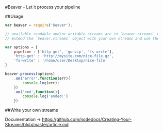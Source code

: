 #Beaver - Let it process your pipeline

##Usage

```js
var beaver = require('beaver');

// available readable and/or writable streams are in `beaver.streams` object.
// extend the `beaver.streams` object with your own streams and use them later in the pipeline.

var options = {
	pipeline : ['http-get', 'gunzip', 'fs-write'],
	'http-get' : 'http://mysite.com/nice-file.gz',
	'fs-write' : '/home/user/Desktop/nice-file'	
}

beaver.process(options)
	.on('error',function(err){
		console.log(err);
	})
	.on('end',function(){
		console.log('ended!')
	})
```

##Write your own streams

Documentation -> https://github.com/nodedocs/Creating-Your-Streams/blob/master/article.md